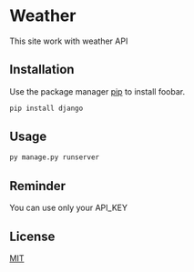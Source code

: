 # Weather

This site work with weather API 

## Installation

Use the package manager [pip](https://pip.pypa.io/en/stable/) to install foobar.

```bash
pip install django
```

## Usage

```python
py manage.py runserver
```

## Reminder
You can use only your API_KEY

## License

[MIT](https://choosealicense.com/licenses/mit/)